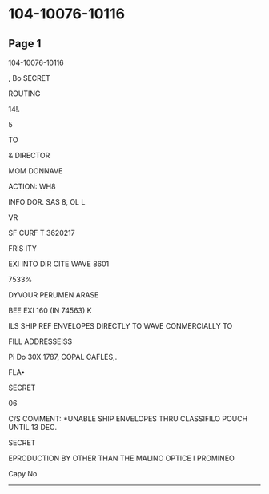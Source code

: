 # 104-10076-10116

## Page 1

104-10076-10116

, Bo SECRET

ROUTING

14!.

5

TO

& DIRECTOR

MOM DONNAVE

ACTION: WH8

INFO DOR. SAS 8, OL L

VR

SF CURF T 3620217

FRIS ITY

EXI INTO DIR CITE WAVE 8601

7533%

DYVOUR PERUMEN ARASE

BEE EXI 160 (IN 74563) K

ILS SHIP REF ENVELOPES DIRECTLY TO WAVE CONMERCIALLY TO

FILL ADDRESSEISS

Pi Do 30X 1787, COPAL CAFLES,.

FLA•

SECRET

06

C/S COMMENT: *UNABLE SHIP ENVELOPES THRU CLASSIFILO POUCH UNTIL 13 DEC.

SECRET

EPRODUCTION BY OTHER THAN THE MALINO OPTICE I PROMINEO

Capy No

---

